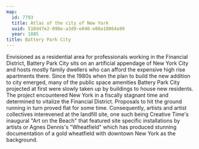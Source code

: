 ```yaml
---
map:
  id: 7793
  title: Atlas of the city of New York
  uuid: 510d47e2-098e-a3d9-e040-e00a18064a99
  year: 1885
title: Battery Park City
---
```

Envisioned as a residential area for professionals working in the Financial District, Battery Park City sits on an artificial appendage of New York City and hosts mostly family dwellers who can afford the expensive high rise apartments there. Since the 1980s when the plan to build the new addition to city emerged, many of the public space amenities Battery Park City projected at first were slowly taken up by buildings to house new residents. The project encountered New York in a fiscally stagnant time and determined to vitalize the Financial District. Proposals to hit the ground running in turn proved flat for some time. Consequently, artists and artist collectives interevened at the landfill site, one such being Creative Time's inaugural "Art on the Beach" that featured site specific installations by artists or Agnes Dennis's "Wheatfield" which has produced stunning documentation of a gold wheatfield with downtown New York as the background.
